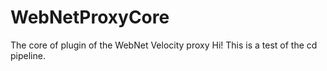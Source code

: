 # WebNetProxyCore
The core of plugin of the WebNet Velocity proxy
Hi! This is a test of the cd pipeline.
